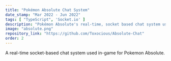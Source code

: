 ```yaml
---
title: "Pokémon Absolute Chat System"
date_stamp: "Mar 2022 - Jun 2022"
tags: [ "TypeScript", 'Socket.io' ]
description: "Pokémon Absolute's real-time, socket based chat system used in-game to facilitate communication between all of its users."
image: "absolute.png"
repository_link: "https://github.com/Toxocious/Absolute-Chat"
order: 2
---
```


A real-time socket-based chat system used in-game for Pokemon Absolute.
